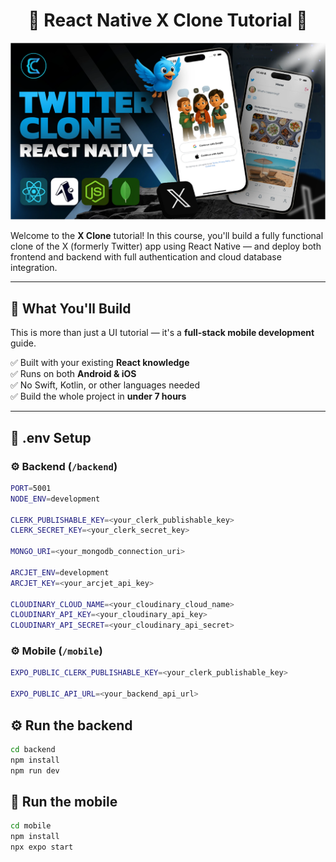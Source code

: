 <h1 align="center">📱 React Native X Clone Tutorial 🚀</h1>

![Demo App](/mobile/assets/images/screenshot-for-readme.png)

Welcome to the **X Clone** tutorial! In this course, you'll build a fully functional clone of the X (formerly Twitter) app using React Native — and deploy both frontend and backend with full authentication and cloud database integration.

---

## 🎯 What You'll Build

This is more than just a UI tutorial — it's a **full-stack mobile development** guide.

✅ Built with your existing **React knowledge**  
✅ Runs on both **Android & iOS**  
✅ No Swift, Kotlin, or other languages needed  
✅ Build the whole project in **under 7 hours**

---

## 📁 .env Setup

### ⚙️ Backend (`/backend`)

```bash
PORT=5001
NODE_ENV=development

CLERK_PUBLISHABLE_KEY=<your_clerk_publishable_key>
CLERK_SECRET_KEY=<your_clerk_secret_key>

MONGO_URI=<your_mongodb_connection_uri>

ARCJET_ENV=development
ARCJET_KEY=<your_arcjet_api_key>

CLOUDINARY_CLOUD_NAME=<your_cloudinary_cloud_name>
CLOUDINARY_API_KEY=<your_cloudinary_api_key>
CLOUDINARY_API_SECRET=<your_cloudinary_api_secret>
```

### ⚙️ Mobile (`/mobile`)

```bash
EXPO_PUBLIC_CLERK_PUBLISHABLE_KEY=<your_clerk_publishable_key>

EXPO_PUBLIC_API_URL=<your_backend_api_url>
```

## ⚙️ Run the backend

```bash
cd backend
npm install
npm run dev

```

## 📱 Run the mobile

```bash
cd mobile
npm install
npx expo start
```
